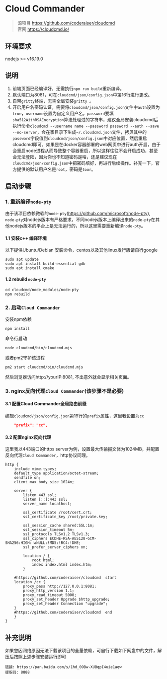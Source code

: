 # Cloud Commander

> 源项目 https://github.com/coderaiser/cloudcmd  <br>
> 官网  https://cloudcmd.io/

## 环境要求
nodejs >= v16.19.0 

## 说明
1. 前端页面已经编译好，无需执行`npm run build`重新编译。
2. 默认端口为8081，可在`cloudcmd/json/config.json`中第16行进行更改。
3. 自带`gritty`终端，无需全局安装`gritty `。
4. 开启用户名密码认证，需要将`cloudcmd/json/config.json`文件中`auth`设置为`true`，`username`设置为自定义用户名，`password`要填`sha512WithRSAEncryption`算法处理过的字符串，建议全局安装cloudcmd后执行命令`cloudcmd --username name --password password --auth --save --no-server`，会在家目录下生成`~/.cloudcmd.json`文件，拷贝其中的`password`字段值到`cloudcmd/json/config.json`中对应位置，然后重启cloudcmd即可。如果是在docker容器部署的web网页中进行auth开启，由于会重启node进程从而导致整个容器重启，所以这样往往不会开启成功，甚至会无法登陆，因为你也不知道密码是啥，还是建议现在`cloudcmd/json/config.json`中把密码填好，再进行后续操作。补充一下，官方提供的默认用户名是`root`，密码是`toor`。

## 启动步骤
### 1. 重新编译`node-pty`
由于该项目依赖微软的`node-pty`(https://github.com/microsoft/node-pty),  `node-pty`对nodejs版本有严格要求，不同nodejs版本上编译出来的`node-pty`在其他nodejs版本的平台上是无法运行的，所以这里需要重新编译`node-pty`。

#### 1.1 安装c++ 编译环境
以下提供Ubuntu/Debian 安装命令，centos以及其他linux发行版请自行google
``` shell
sudo apt update
sudo apt install build-essential gdb
sudo apt install cmake
```
#### 1.2 rebuild `node-pty`
``` shell
cd cloudcmd/node_modules/node-pty
npm rebuild
```

### 2. 启动`Cloud Commander`
安装npm依赖
``` shell
npm install
```

命令行启动
```shell
node cloudcmd/bin/cloudcmd.mjs
```

或者pm2守护该进程
```shell
pm2 start cloudcmd/bin/cloudcmd.mjs
```
然后浏览器访问http://yourIP:8081,  不出意外就会显示相关页面。

### 3. nginx反向代理`Cloud Commander`(该步骤不是必要)
#### 3.1 配置Cloud Commander全局路由前缀
编辑`cloudcmd/json/config.json`第19行的`prefix`属性，这里我设置为`cc`
``` json
    "prefix": "cc",
```
#### 3.2 配置nginx反向代理
这里我以443端口的https server为例，设置最大传输报文体为1024MB，并配置反向代理`Cloud Commander`，http协议同理。
``` nginx
http {
    include mime.types;
    default_type application/octet-stream;
    sendfile on;
    client_max_body_size 1024m;
	
    server {
        listen 443 ssl;
        listen [::]:443 ssl;
        server_name localhost;

        ssl_certificate /root/cert.crt;
        ssl_certificate_key /root/private.key;

        ssl_session_cache shared:SSL:1m;
        ssl_session_timeout 5m;
        ssl_protocols TLSv1.2 TLSv1.3;
        ssl_ciphers ECDHE-RSA-AES128-GCM-SHA256:HIGH:!aNULL:!MD5:!RC4:!DHE;
        ssl_prefer_server_ciphers on;

        location / {
            root html;
            index index.html index.htm;
        }
		
	#https://github.com/coderaiser/cloudcmd  start
	location /cc {
		proxy_pass http://127.0.0.1:8081;
		proxy_http_version 1.1;
		proxy_read_timeout 5000;
		proxy_set_header Upgrade $http_upgrade;
		proxy_set_header Connection "upgrade";
	}
	#https://github.com/coderaiser/cloudcmd  end
    }
}
```

## 补充说明
如果您因网络原因无法下载该项目的全量依赖，可自行下载如下网盘中的文件，解压后按照上述步骤安装运行即可
```
链接: https://pan.baidu.com/s/1hd_0OBw-XUBqpI4uie1aqw 
提取码: 8888
```


